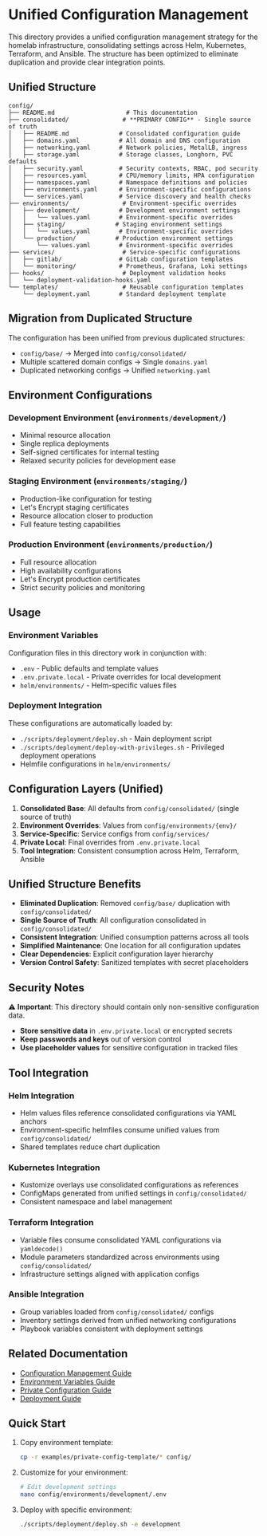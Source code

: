# Unified Configuration Management

This directory provides a unified configuration management strategy for the homelab infrastructure, consolidating settings across Helm, Kubernetes, Terraform, and Ansible. The structure has been optimized to eliminate duplication and provide clear integration points.

## Unified Structure

```
config/
├── README.md                    # This documentation
├── consolidated/               # **PRIMARY CONFIG** - Single source of truth
│   ├── README.md              # Consolidated configuration guide
│   ├── domains.yaml           # All domain and DNS configuration
│   ├── networking.yaml        # Network policies, MetalLB, ingress
│   ├── storage.yaml           # Storage classes, Longhorn, PVC defaults
│   ├── security.yaml          # Security contexts, RBAC, pod security
│   ├── resources.yaml         # CPU/memory limits, HPA configuration
│   ├── namespaces.yaml        # Namespace definitions and policies
│   ├── environments.yaml      # Environment-specific configurations
│   └── services.yaml          # Service discovery and health checks
├── environments/               # Environment-specific overrides
│   ├── development/           # Development environment settings
│   │   └── values.yaml        # Environment-specific overrides
│   ├── staging/              # Staging environment settings
│   │   └── values.yaml        # Environment-specific overrides
│   └── production/           # Production environment settings
│       └── values.yaml        # Environment-specific overrides
├── services/                   # Service-specific configurations
│   ├── gitlab/                # GitLab configuration templates
│   └── monitoring/            # Prometheus, Grafana, Loki settings
├── hooks/                      # Deployment validation hooks
│   └── deployment-validation-hooks.yaml
└── templates/                  # Reusable configuration templates
    └── deployment.yaml        # Standard deployment template
```

## Migration from Duplicated Structure

The configuration has been unified from previous duplicated structures:

- `config/base/` → Merged into `config/consolidated/`
- Multiple scattered domain configs → Single `domains.yaml`
- Duplicated networking configs → Unified `networking.yaml`

## Environment Configurations

### Development Environment (`environments/development/`)

- Minimal resource allocation
- Single replica deployments
- Self-signed certificates for internal testing
- Relaxed security policies for development ease

### Staging Environment (`environments/staging/`)

- Production-like configuration for testing
- Let's Encrypt staging certificates
- Resource allocation closer to production
- Full feature testing capabilities

### Production Environment (`environments/production/`)

- Full resource allocation
- High availability configurations
- Let's Encrypt production certificates
- Strict security policies and monitoring

## Usage

### Environment Variables

Configuration files in this directory work in conjunction with:

- `.env` - Public defaults and template values
- `.env.private.local` - Private overrides for local development
- `helm/environments/` - Helm-specific values files

### Deployment Integration

These configurations are automatically loaded by:

- `./scripts/deployment/deploy.sh` - Main deployment script
- `./scripts/deployment/deploy-with-privileges.sh` - Privileged deployment operations
- Helmfile configurations in `helm/environments/`

## Configuration Layers (Unified)

1. **Consolidated Base**: All defaults from `config/consolidated/` (single source of truth)
2. **Environment Overrides**: Values from `config/environments/{env}/`
3. **Service-Specific**: Service configs from `config/services/`
4. **Private Local**: Final overrides from `.env.private.local`
5. **Tool Integration**: Consistent consumption across Helm, Terraform, Ansible

## Unified Structure Benefits

- **Eliminated Duplication**: Removed `config/base/` duplication with `config/consolidated/`
- **Single Source of Truth**: All configuration consolidated in `config/consolidated/`
- **Consistent Integration**: Unified consumption patterns across all tools
- **Simplified Maintenance**: One location for all configuration updates
- **Clear Dependencies**: Explicit configuration layer hierarchy
- **Version Control Safety**: Sanitized templates with secret placeholders

## Security Notes

⚠️ **Important**: This directory should contain only non-sensitive configuration data.

- **Store sensitive data** in `.env.private.local` or encrypted secrets
- **Keep passwords and keys** out of version control
- **Use placeholder values** for sensitive configuration in tracked files

## Tool Integration

### Helm Integration

- Helm values files reference consolidated configurations via YAML anchors
- Environment-specific helmfiles consume unified values from `config/consolidated/`
- Shared templates reduce chart duplication

### Kubernetes Integration

- Kustomize overlays use consolidated configurations as references
- ConfigMaps generated from unified settings in `config/consolidated/`
- Consistent namespace and label management

### Terraform Integration

- Variable files consume consolidated YAML configurations via `yamldecode()`
- Module parameters standardized across environments using `config/consolidated/`
- Infrastructure settings aligned with application configs

### Ansible Integration

- Group variables loaded from `config/consolidated/` configs
- Inventory settings derived from unified networking configurations
- Playbook variables consistent with deployment settings

## Related Documentation

- [Configuration Management Guide](../docs/configuration/README.md)
- [Environment Variables Guide](../docs/configuration/environment-variables.md)  
- [Private Configuration Guide](../docs/configuration/private-configuration.md)
- [Deployment Guide](../docs/deployment/README.md)

## Quick Start

1. Copy environment template:

   ```bash
   cp -r examples/private-config-template/* config/
   ```

2. Customize for your environment:

   ```bash
   # Edit development settings
   nano config/environments/development/.env
   ```

3. Deploy with specific environment:

   ```bash
   ./scripts/deployment/deploy.sh -e development
   ```
